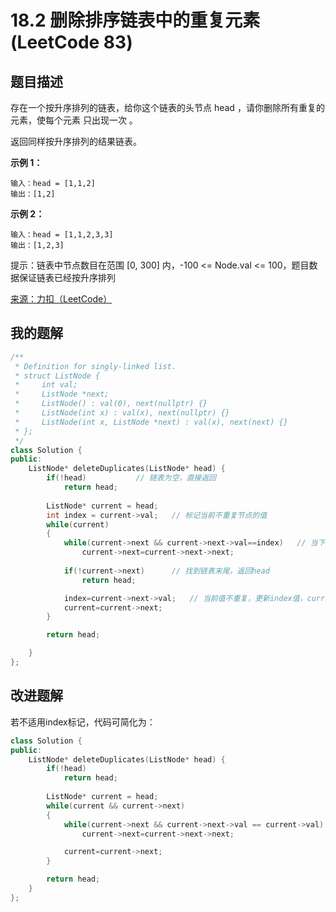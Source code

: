 # 18.2 删除排序链表中的重复元素(LeetCode 83)

## 题目描述

存在一个按升序排列的链表，给你这个链表的头节点 head ，请你删除所有重复的元素，使每个元素 只出现一次 。

返回同样按升序排列的结果链表。

**示例 1：**

```
输入：head = [1,1,2]
输出：[1,2]
```

**示例 2：**

```
输入：head = [1,1,2,3,3]
输出：[1,2,3]
```

提示：链表中节点数目在范围 [0, 300] 内，-100 <= Node.val <= 100，题目数据保证链表已经按升序排列

[来源：力扣（LeetCode）](https://leetcode-cn.com/problems/remove-duplicates-from-sorted-list)



## 我的题解

```c++
/**
 * Definition for singly-linked list.
 * struct ListNode {
 *     int val;
 *     ListNode *next;
 *     ListNode() : val(0), next(nullptr) {}
 *     ListNode(int x) : val(x), next(nullptr) {}
 *     ListNode(int x, ListNode *next) : val(x), next(next) {}
 * };
 */
class Solution {
public:
    ListNode* deleteDuplicates(ListNode* head) {
        if(!head)			// 链表为空，直接返回
            return head;
        
        ListNode* current = head;
        int index = current->val;	// 标记当前不重复节点的值       
        while(current)
        {
            while(current->next && current->next->val==index)	// 当下一个节点存在且值重复时，不断向后寻找
                current->next=current->next->next;
            
            if(!current->next)		// 找到链表末尾，返回head
                return head;

            index=current->next->val;	// 当前值不重复，更新index值，current指针向后遍历链表
            current=current->next;
        }

        return head;

    }
};
```


## 改进题解

若不适用index标记，代码可简化为：

```c++
class Solution {
public:
    ListNode* deleteDuplicates(ListNode* head) {
        if(!head)
            return head;
        
        ListNode* current = head;       
        while(current && current->next)
        {
            while(current->next && current->next->val == current->val)
                current->next=current->next->next;

            current=current->next;
        }

        return head;
    }
};
```
